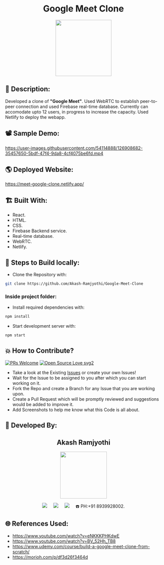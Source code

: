 <h1 align="center">Google Meet Clone</h1>

<p align="center">
<img src="https://user-images.githubusercontent.com/54114888/126887023-843625d3-fa17-4c77-a70d-cc5b27d4ac38.png" width="180" height="180">
</p>

## 📜 Description:
Developed a clone of **"Google Meet"**. Used WebRTC to establish peer-to-peer connection and used Firebase real-time database. Currently can accomodate upto 12 users, in progress to increase the capacity. Used Netlify to deploy the webapp. 

## 📽 Sample Demo:
https://user-images.githubusercontent.com/54114888/126908682-35457650-5bdf-47f4-9da8-4cf4075be6fd.mp4

## 🌎 Deployed Website:
https://meet-google-clone.netlify.app/

## 🏗 Built With:
 - React.
 - HTML.
 - CSS.
 - Firebase Backend service.
 - Real-time database.
 - WebRTC.
 - Netlify.

## 🧪 Steps to Build locally:
- Clone the Repository with:  
```bash 
git clone https://github.com/Akash-Ramjyothi/Google-Meet-Clone
```
### Inside project folder:
- Install required dependencies with: 
```bash
npm install
```
- Start development server with: 
```bash
npm start
```

## 💥 How to Contribute?

[![PRs Welcome](https://img.shields.io/badge/PRs-welcome-brightgreen.svg?style=flat-square)](http://makeapullrequest.com)
[![Open Source Love svg2](https://badges.frapsoft.com/os/v2/open-source.svg?v=103)](https://github.com/ellerbrock/open-source-badges/) 

- Take a look at the Existing [Issues](https://github.com/Akash-Ramjyothi/Google-Meet-Clone/issues) or create your own Issues!
- Wait for the Issue to be assigned to you after which you can start working on it.
- Fork the Repo and create a Branch for any Issue that you are working upon.
- Create a Pull Request which will be promptly reviewed and suggestions would be added to improve it.
- Add Screenshots to help me know what this Code is all about.

## 👦 Developed By:
<h2 align="center">Akash Ramjyothi</h2>
<p align="center">
  <a href="https://github.com/Akash-Ramjyothi"><img src="https://avatars.githubusercontent.com/u/54114888?v=4" width=150px height=150px /></a> 
    
<p align="center">
  <a target="_blank"href="https://www.linkedin.com/in/akash-ramjyothi/"><img src="https://img.shields.io/badge/linkedin-%230077B5.svg?&style=for-the-badge&logo=linkedin&logoColor=white" /></a>&nbsp;&nbsp;&nbsp;&nbsp;
  <a href="mailto:akash.ramjyothi@gmail.com?subject=Hello%20Akash,%20From%20Github"><img src="https://img.shields.io/badge/gmail-%23D14836.svg?&style=for-the-badge&logo=gmail&logoColor=white" /></a>&nbsp;&nbsp;&nbsp;&nbsp;
  <a href="https://www.instagram.com/akash.ramjyothi/"><img src="https://img.shields.io/badge/instagram-%23D14836.svg?&style=for-the-badge&logo=instagram&logoColor=pink" /></a>&nbsp;&nbsp;&nbsp;&nbsp;
  ☎️ PH:+91 8939928002.
</p>

## 🌐 References Used:
- https://www.youtube.com/watch?v=eNKKKPHKdwE
- https://www.youtube.com/watch?v=BV_52Hh_TB8
- https://www.udemy.com/course/build-a-google-meet-clone-from-scratch/
- https://morioh.com/p/df3d26f3464d
